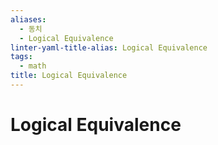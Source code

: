 ```yaml
---
aliases:
  - 동치
  - Logical Equivalence
linter-yaml-title-alias: Logical Equivalence
tags:
  - math
title: Logical Equivalence
---
```


# Logical Equivalence
